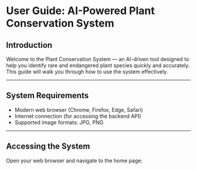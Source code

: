 # User Guide: AI-Powered Plant Conservation System

## Introduction

Welcome to the Plant Conservation System — an AI-driven tool designed to help you identify rare and endangered plant species quickly and accurately. This guide will walk you through how to use the system effectively.

---

## System Requirements

- Modern web browser (Chrome, Firefox, Edge, Safari)
- Internet connection (for accessing the backend API)
- Supported image formats: JPG, PNG

---

## Accessing the System

Open your web browser and navigate to the home page:

